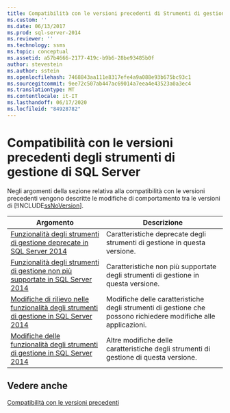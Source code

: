 ```yaml
---
title: Compatibilità con le versioni precedenti di Strumenti di gestione di SQL Server | Microsoft Docs
ms.custom: ''
ms.date: 06/13/2017
ms.prod: sql-server-2014
ms.reviewer: ''
ms.technology: ssms
ms.topic: conceptual
ms.assetid: a57b4666-2177-419c-b9b6-28be93485b0f
author: stevestein
ms.author: sstein
ms.openlocfilehash: 7468843aa111e8317efe4a9a088e93b675bc93c1
ms.sourcegitcommit: 9ee72c507ab447ac69014a7eea4e43523a0a3ec4
ms.translationtype: MT
ms.contentlocale: it-IT
ms.lasthandoff: 06/17/2020
ms.locfileid: "84928782"
---
```

# <a name="sql-server-management-tools-backward-compatibility"></a>Compatibilità con le versioni precedenti degli strumenti di gestione di SQL Server
  Negli argomenti della sezione relativa alla compatibilità con le versioni precedenti vengono descritte le modifiche di comportamento tra le versioni di [!INCLUDE[ssNoVersion](../includes/ssnoversion-md.md)].  
  
|**Argomento**|**Descrizione**|  
|---------------|---------------------|  
|[Funzionalità degli strumenti di gestione deprecate in SQL Server 2014](../../2014/database-engine/deprecated-management-tools-features-in-sql-server-2014.md)|Caratteristiche deprecate degli strumenti di gestione in questa versione.|  
|[Funzionalità degli strumenti di gestione non più supportate in SQL Server 2014](../../2014/database-engine/discontinued-management-tools-features-in-sql-server-2014.md)|Caratteristiche non più supportate degli strumenti di gestione in questa versione.|  
|[Modifiche di rilievo nelle funzionalità degli strumenti di gestione in SQL Server 2014](../../2014/database-engine/breaking-changes-to-management-tools-features-in-sql-server-2014.md)|Modifiche delle caratteristiche degli strumenti di gestione che possono richiedere modifiche alle applicazioni.|  
|[Modifiche delle funzionalità degli strumenti di gestione in SQL Server 2014](../../2014/database-engine/behavior-changes-to-management-tools-features-in-sql-server-2014.md)|Altre modifiche delle caratteristiche degli strumenti di gestione di questa versione.|  
  
## <a name="see-also"></a>Vedere anche  
 [Compatibilità con le versioni precedenti](../../2014/getting-started/backward-compatibility.md)  
  
  
